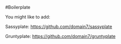 #Boilerplate

You might like to add:

Sassyplate: https://github.com/domain7/sassyplate

Gruntyplate: https://github.com/domain7/gruntyplate